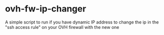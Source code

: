 # ovh-fw-ip-changer
A simple script to run if you have dynamic IP address to change the ip in the "ssh access rule" on your OVH firewall with the new one
